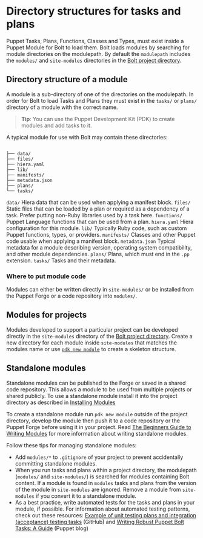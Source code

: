 # Directory structures for tasks and plans

Puppet Tasks, Plans, Functions, Classes and Types, must exist inside a Puppet
Module for Bolt to load them. Bolt loads modules by searching for module
directories on the modulepath. By default the `modulepath` includes the `modules/` and
`site-modules` directories in the [Bolt project directory](./bolt_project_directory.md).


## Directory structure of a module

A module is a sub-directory of one of the directories on the modulepath. In
order for Bolt to load Tasks and Plans they must exist in the `tasks/` or
`plans/` directory of a module with the correct name.

> **Tip**: You can use the Puppet Development Kit (PDK) to create modules and add tasks to it.

A typical module for use with Bolt may contain these directories:
```

├── data/
├── files/
├── hiera.yaml
├── lib/
├── manifests/
├── metadata.json
├── plans/
└── tasks/
```

`data/`
    Hiera data that can be used when applying a manifest block.
`files/`
    Static files that can be loaded by a plan or required as a dependency of a task. Prefer putting non-Ruby libraries used by a task here.
`functions/`
    Puppet Language functions that can be used from a plan.
`hiera.yaml`
    Hiera configuration for this module.
`lib/`
    Typically Ruby code, such as custom Puppet functions, types, or providers.
`manifests/`
   Classes and other Puppet code usable when applying a manifest block.
`metadata.json`
    Typical metadata for a module describing version, operating system compatibility, and other module dependencies.
`plans/`
    Plans, which must end in the `.pp` extension.
`tasks/`
    Tasks and their metadata.

### Where to put module code

Modules can either be written directly in `site-modules/` or be installed from
the Puppet Forge or a code repository into `modules/`.

## Modules for projects

Modules developed to support a particular project can be developed directly in
the `site-modules` directory of the [Bolt project
directory](./bolt_project_directory.md). Create a new directory for each module
inside `site-modules` that matches the modules name or use [`pdk new
module`](https://puppet.com/docs/pdk/latest/pdk.html) to create a skeleton
structure.

## Standalone modules

Standalone modules can be published to the Forge or saved in a shared code
repository. This allows a module to be used from multiple projects or shared
publicly. To use a standalone module install it into the project directory as
described in [Installing Modules](./bolt_installing_modules.md)

To create a standalone module run `pdk new module` outside of the project
directory, develop the module then push it to a code repository or the Puppet
Forge before using it in your project. Read [The Beginners Guide to Writing
Modules](https://puppet.com/docs/puppet/latest/bgtm.html) for more information
about writing standalone modules.

Follow these tips for managing standalone modules:

* Add `modules/*` to `.gitignore` of your project to prevent accidentally committing standalone modules.
* When you run tasks and plans within a project directory, the modulepath (`modules/` and `site-modules/`) is searched for modules containing Bolt content. If a module is found in `modules` tasks and plans from the version of the module in `site-modules` are ignored. Remove a module from `site-modules` if you convert it to a standalone module.
* As a best practice, write automated tests for the tasks and plans in your module, if possible. For information about automated testing patterns, check out these resources: [Example of unit testing plans and integration (acceptance) testing tasks](https://github.com/puppetlabs/puppetlabs-facts) (GitHub) and [Writing Robust Puppet Bolt Tasks: A Guide](https://puppet.com/blog/writing-robust-puppet-bolt-tasks-guide) (Puppet blog)
